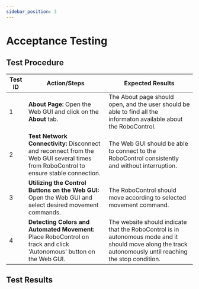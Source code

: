```yaml
---
sidebar_position: 3
---
```

# Acceptance Testing

## Test Procedure
| Test ID | Action/Steps | Expected Results |
| ------- | ------------ | ---------------- |
| 1 | **About Page:** Open the Web GUI and click on the **About** tab. | The About page should open, and the user should be able to find all the informaton available about the RoboControl. |
| 2 | **Test Network Connectivity:** Disconnect and reconnect from the Web GUI several times from RoboControl to ensure stable connection. | The Web GUI should be able to connect to the RoboControl consistently and without interruption. |
| 3 | **Utilizing the Control Buttons on the Web GUI:**  Open the Web GUI and select desired movement commands. | The RoboControl should move according to selected movement command. |
| 4 | **Detecting Colors and Automated Movement:** Place RoboControl on track and click 'Autonomous' button on the Web GUI. | The website should indicate that the RoboControl is in autonomous mode and it should move along the track autonomously until reaching the stop condition. |
      
## Test Results
